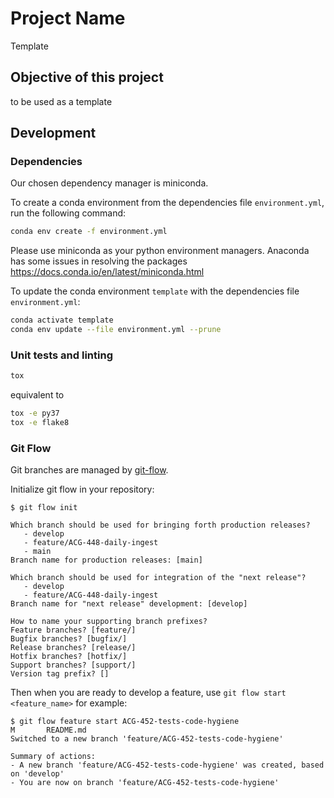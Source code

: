 # Project Name

Template

## Objective of this project

to be used as a template
## Development

### Dependencies

Our chosen dependency manager is miniconda.

To create a conda environment from the dependencies file `environment.yml`, run the following command:

```sh
conda env create -f environment.yml
```

Please use miniconda as your python environment managers. Anaconda has some issues in resolving the packages
https://docs.conda.io/en/latest/miniconda.html

To update the conda environment `template` with the dependencies file `environment.yml`:

```sh
conda activate template
conda env update --file environment.yml --prune
```

### Unit tests and linting

```sh
tox
```

equivalent to

```sh
tox -e py37
tox -e flake8
```

### Git Flow

Git branches are managed by [git-flow](https://github.com/petervanderdoes/gitflow-avh).

Initialize git flow in your repository:

```
$ git flow init

Which branch should be used for bringing forth production releases?
   - develop
   - feature/ACG-448-daily-ingest
   - main
Branch name for production releases: [main]

Which branch should be used for integration of the "next release"?
   - develop
   - feature/ACG-448-daily-ingest
Branch name for "next release" development: [develop]

How to name your supporting branch prefixes?
Feature branches? [feature/]
Bugfix branches? [bugfix/]
Release branches? [release/]
Hotfix branches? [hotfix/]
Support branches? [support/]
Version tag prefix? []
```

Then when you are ready to develop a feature, use `git flow start <feature_name>` for example:

```
$ git flow feature start ACG-452-tests-code-hygiene
M       README.md
Switched to a new branch 'feature/ACG-452-tests-code-hygiene'

Summary of actions:
- A new branch 'feature/ACG-452-tests-code-hygiene' was created, based on 'develop'
- You are now on branch 'feature/ACG-452-tests-code-hygiene'
```

